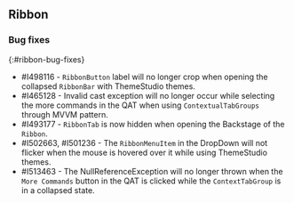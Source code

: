 ##  Ribbon

### Bug fixes
{:#ribbon-bug-fixes}

* \#I498116 - `RibbonButton` label will no longer crop when opening the collapsed `RibbonBar` with ThemeStudio themes.
* \#I465128 - Invalid cast exception will no longer occur while selecting the more commands in the QAT when using `ContextualTabGroups` through MVVM pattern.
* \#I493177 - `RibbonTab` is now hidden when opening the Backstage of the `Ribbon`.
* \#I502663, #I501236 - The `RibbonMenuItem` in the DropDown will not flicker when the mouse is hovered over it while using ThemeStudio themes.
* \#I513463 - The NullReferenceException will no longer thrown when the `More Commands` button in the QAT is clicked while the `ContextTabGroup` is in a collapsed state.